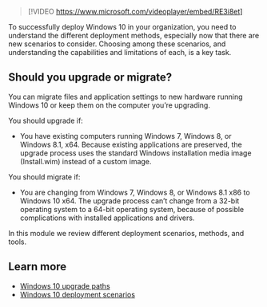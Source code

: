 > [!VIDEO https://www.microsoft.com/videoplayer/embed/RE3i8et]

To successfully deploy Windows 10 in your organization, you need to understand the different deployment methods, especially now that there are new scenarios to consider. Choosing among these scenarios, and understanding the capabilities and limitations of each, is a key task.

## Should you upgrade or migrate?

You can migrate files and application settings to new hardware running Windows 10 or keep them on the computer you’re upgrading.

You should upgrade if:
-	You have existing computers running Windows 7, Windows 8, or Windows 8.1, x64. Because existing applications are preserved, the upgrade process uses the standard Windows installation media image (Install.wim) instead of a custom image.

You should migrate if:
-	You are changing from Windows 7, Windows 8, or Windows 8.1 x86 to Windows 10 x64. The upgrade process can’t change from a 32-bit operating system to a 64-bit operating system, because of possible complications with installed applications and drivers.

In this module we review different deployment scenarios, methods, and tools.

## Learn more

- [Windows 10 upgrade paths](/windows/deployment/upgrade/windows-10-upgrade-paths?azure-portal=true)
- [Windows 10 deployment scenarios](/windows/deployment/windows-10-deployment-scenarios?azure-portal=true)
